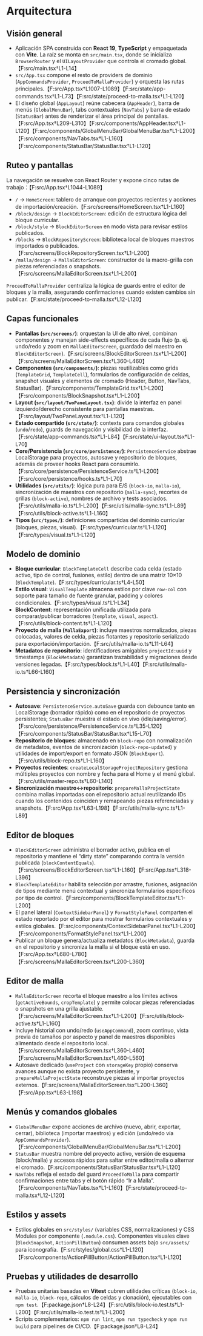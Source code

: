# Arquitectura

## Visión general
- Aplicación SPA construida con **React 19**, **TypeScript** y empaquetada con **Vite**. La raíz se monta en `src/main.tsx`, donde se inicializa `BrowserRouter` y el `UILayoutProvider` que controla el cromado global.【F:src/main.tsx†L1-L14】
- `src/App.tsx` compone el resto de providers de dominio (`AppCommandsProvider`, `ProceedToMallaProvider`) y orquesta las rutas principales.【F:src/App.tsx†L1007-L1089】【F:src/state/app-commands.tsx†L1-L73】【F:src/state/proceed-to-malla.tsx†L1-L120】
- El diseño global (`AppLayout`) reúne cabecera (`AppHeader`), barra de menús (`GlobalMenuBar`), tabs contextuales (`NavTabs`) y barra de estado (`StatusBar`) antes de renderizar el área principal de pantallas.【F:src/App.tsx†L209-L310】【F:src/components/AppHeader.tsx†L1-L120】【F:src/components/GlobalMenuBar/GlobalMenuBar.tsx†L1-L200】【F:src/components/NavTabs.tsx†L1-L160】【F:src/components/StatusBar/StatusBar.tsx†L1-L120】

## Ruteo y pantallas
La navegación se resuelve con React Router y expone cinco rutas de trabajo：【F:src/App.tsx†L1044-L1089】
- `/` → `HomeScreen`: tablero de arranque con proyectos recientes y acciones de importación/creación.【F:src/screens/HomeScreen.tsx†L1-L160】
- `/block/design` → `BlockEditorScreen`: edición de estructura lógica del bloque curricular.
- `/block/style` → `BlockEditorScreen` en modo vista para revisar estilos publicados.
- `/blocks` → `BlockRepositoryScreen`: biblioteca local de bloques maestros importados o publicados.【F:src/screens/BlockRepositoryScreen.tsx†L1-L200】
- `/malla/design` → `MallaEditorScreen`: constructor de la macro-grilla con piezas referenciadas o snapshots.【F:src/screens/MallaEditorScreen.tsx†L1-L200】

`ProceedToMallaProvider` centraliza la lógica de guards entre el editor de bloques y la malla, asegurando confirmaciones cuando existen cambios sin publicar.【F:src/state/proceed-to-malla.tsx†L12-L120】

## Capas funcionales
- **Pantallas (`src/screens/`)**: orquestan la UI de alto nivel, combinan componentes y manejan side-effects específicos de cada flujo (p. ej. undo/redo y zoom en `MallaEditorScreen`, guardado del maestro en `BlockEditorScreen`).【F:src/screens/BlockEditorScreen.tsx†L1-L200】【F:src/screens/MallaEditorScreen.tsx†L360-L460】
- **Componentes (`src/components/`)**: piezas reutilizables como grids (`TemplateGrid`, `TemplateCell`), formularios de configuración de celdas, snapshot visuales y elementos de cromado (Header, Button, NavTabs, StatusBar).【F:src/components/TemplateGrid.tsx†L1-L200】【F:src/components/BlockSnapshot.tsx†L1-L200】
- **Layout (`src/layout/TwoPaneLayout.tsx`)**: divide la interfaz en panel izquierdo/derecho consistente para pantallas maestras.【F:src/layout/TwoPaneLayout.tsx†L1-L120】
- **Estado compartido (`src/state/`)**: contexts para comandos globales (`undo`/`redo`), guards de navegación y visibilidad de la interfaz.【F:src/state/app-commands.tsx†L1-L84】【F:src/state/ui-layout.tsx†L1-L70】
- **Core/Persistencia (`src/core/persistence/`)**: `PersistenceService` abstrae LocalStorage para proyectos, autosave y repositorio de bloques, además de proveer hooks React para consumirlo.【F:src/core/persistence/PersistenceService.ts†L1-L200】【F:src/core/persistence/hooks.ts†L1-L70】
- **Utilidades (`src/utils/`)**: lógica pura para E/S (`block-io`, `malla-io`), sincronización de maestros con repositorio (`malla-sync`), recortes de grillas (`block-active`), nombres de archivo y tests asociados.【F:src/utils/malla-io.ts†L1-L200】【F:src/utils/malla-sync.ts†L1-L89】【F:src/utils/block-active.ts†L1-L160】
- **Tipos (`src/types/`)**: definiciones compartidas del dominio curricular (bloques, piezas, visual).【F:src/types/curricular.ts†L1-L120】【F:src/types/visual.ts†L1-L120】

## Modelo de dominio
- **Bloque curricular**: `BlockTemplateCell` describe cada celda (estado activo, tipo de control, fusiones, estilo) dentro de una matriz 10×10 (`BlockTemplate`).【F:src/types/curricular.ts†L4-L50】
- **Estilo visual**: `VisualTemplate` almacena estilos por clave `row-col` con soporte para tamaño de fuente granular, padding y colores condicionales.【F:src/types/visual.ts†L1-L34】
- **BlockContent**: representación unificada utilizada para comparar/publicar borradores (`template`, `visual`, `aspect`).【F:src/utils/block-content.ts†L1-L120】
- **Proyecto de malla (`MallaExport`)**: incluye maestros normalizados, piezas colocadas, valores de celda, piezas flotantes y repositorio serializado para exportación/importación.【F:src/utils/malla-io.ts†L11-L64】
- **Metadatos de repositorio**: identificadores amigables `projectId:uuid` y timestamps (`BlockMetadata`) garantizan trazabilidad y migraciones desde versiones legadas.【F:src/types/block.ts†L1-L40】【F:src/utils/malla-io.ts†L66-L160】

## Persistencia y sincronización
- **Autosave**: `PersistenceService.autoSave` guarda con debounce tanto en LocalStorage (borrador rápido) como en el repositorio de proyectos persistentes; `StatusBar` muestra el estado en vivo (idle/saving/error).【F:src/core/persistence/PersistenceService.ts†L35-L120】【F:src/components/StatusBar/StatusBar.tsx†L15-L70】
- **Repositorio de bloques**: almacenado en `block-repo` con normalización de metadatos, eventos de sincronización (`block-repo-updated`) y utilidades de import/export en formato JSON (`BlockExport`).【F:src/utils/block-repo.ts†L1-L160】
- **Proyectos recientes**: `createLocalStorageProjectRepository` gestiona múltiples proyectos con nombre y fecha para el Home y el menú global.【F:src/utils/master-repo.ts†L60-L140】
- **Sincronización maestro↔repositorio**: `prepareMallaProjectState` combina mallas importadas con el repositorio actual reutilizando IDs cuando los contenidos coinciden y remapeando piezas referenciadas y snapshots.【F:src/App.tsx†L63-L198】【F:src/utils/malla-sync.ts†L1-L89】

## Editor de bloques
- `BlockEditorScreen` administra el borrador activo, publica en el repositorio y mantiene el “dirty state” comparando contra la versión publicada (`blockContentEquals`).【F:src/screens/BlockEditorScreen.tsx†L1-L160】【F:src/App.tsx†L318-L396】
- `BlockTemplateEditor` habilita selección por arrastre, fusiones, asignación de tipos mediante menú contextual y sincroniza formularios específicos por tipo de control.【F:src/components/BlockTemplateEditor.tsx†L1-L200】
- El panel lateral (`ContextSidebarPanel`) y `FormatStylePanel` comparten el estado reportado por el editor para mostrar formularios contextuales y estilos globales.【F:src/components/ContextSidebarPanel.tsx†L1-L200】【F:src/components/FormatStylePanel.tsx†L1-L200】
- Publicar un bloque genera/actualiza metadatos (`BlockMetadata`), guarda en el repositorio y sincroniza la malla si el bloque está en uso.【F:src/App.tsx†L680-L780】【F:src/screens/MallaEditorScreen.tsx†L200-L360】

## Editor de malla
- `MallaEditorScreen` recorta el bloque maestro a los límites activos (`getActiveBounds`, `cropTemplate`) y permite colocar piezas referenciadas o snapshots en una grilla ajustable.【F:src/screens/MallaEditorScreen.tsx†L1-L200】【F:src/utils/block-active.ts†L1-L160】
- Incluye historial con undo/redo (`useAppCommand`), zoom continuo, vista previa de tamaños por aspecto y panel de maestros disponibles alimentado desde el repositorio local.【F:src/screens/MallaEditorScreen.tsx†L360-L460】【F:src/screens/MallaEditorScreen.tsx†L460-L560】
- Autosave dedicado (`useProject` con `storageKey` propio) conserva avances aunque no exista proyecto persistente, y `prepareMallaProjectState` reconstruye piezas al importar proyectos externos.【F:src/screens/MallaEditorScreen.tsx†L200-L360】【F:src/App.tsx†L63-L198】

## Menús y comandos globales
- `GlobalMenuBar` expone acciones de archivo (nuevo, abrir, exportar, cerrar), biblioteca (importar maestros) y edición (undo/redo vía `AppCommandsProvider`).【F:src/components/GlobalMenuBar/GlobalMenuBar.tsx†L1-L200】
- `StatusBar` muestra nombre del proyecto activo, versión de esquema (block/malla) y accesos rápidos para saltar entre editor/malla o alternar el cromado.【F:src/components/StatusBar/StatusBar.tsx†L1-L120】
- `NavTabs` refleja el estado del guard `ProceedToMalla` para compartir confirmaciones entre tabs y el botón rápido “Ir a Malla”.【F:src/components/NavTabs.tsx†L1-L160】【F:src/state/proceed-to-malla.tsx†L12-L120】

## Estilos y assets
- Estilos globales en `src/styles/` (variables CSS, normalizaciones) y CSS Modules por componente (`.module.css`). Componentes visuales clave (`BlockSnapshot`, `ActionPillButton`) consumen assets bajo `src/assets/` para iconografía.【F:src/styles/global.css†L1-L120】【F:src/components/ActionPillButton/ActionPillButton.tsx†L1-L120】

## Pruebas y utilidades de desarrollo
- Pruebas unitarias basadas en **Vitest** cubren utilidades críticas (`block-io`, `malla-io`, `block-repo`, cálculos de celdas y clonación), ejecutables con `npm test`.【F:package.json†L8-L24】【F:src/utils/block-io.test.ts†L1-L200】【F:src/utils/malla-io.test.ts†L1-L200】
- Scripts complementarios: `npm run lint`, `npm run typecheck` y `npm run build` para pipelines de CI/CD.【F:package.json†L8-L24】